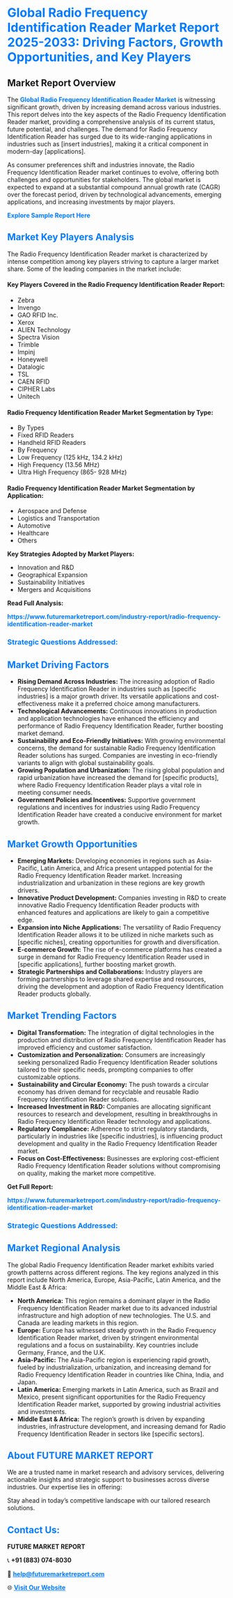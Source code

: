 <h1 style="color: #007BFF;">Global Radio Frequency Identification Reader Market Report 2025-2033: Driving Factors, Growth Opportunities, and Key Players</h1>

<section id="overview">
<h2>Market Report Overview</h2>
<p>The <a href="https://www.futuremarketreport.com/industry-report/radio-frequency-identification-reader-market" style="color: #007BFF; text-decoration: none;"><strong>Global Radio Frequency Identification Reader Market</strong></a> is witnessing significant growth, driven by increasing demand across various industries. This report delves into the key aspects of the Radio Frequency Identification Reader market, providing a comprehensive analysis of its current status, future potential, and challenges. The demand for Radio Frequency Identification Reader has surged due to its wide-ranging applications in industries such as [insert industries], making it a critical component in modern-day [applications].</p>
<p>As consumer preferences shift and industries innovate, the Radio Frequency Identification Reader market continues to evolve, offering both challenges and opportunities for stakeholders. The global market is expected to expand at a substantial compound annual growth rate (CAGR) over the forecast period, driven by technological advancements, emerging applications, and increasing investments by major players.</p>
</section>

<section id="overview">
<p><a href="https://www.futuremarketreport.com/request-sample/reportId=109452" style="color: #007BFF; text-decoration: none;"><strong>Explore Sample Report Here</strong></a></p>
</section>

<section id="key-players">
<h2 style="color: #007BFF;">Market Key Players Analysis</h2>
<p>The Radio Frequency Identification Reader market is characterized by intense competition among key players striving to capture a larger market share. Some of the leading companies in the market include:</p>
<h4>Key Players Covered in the Radio Frequency Identification Reader Report:</h4>
<ul><li>Zebra</li><li>Invengo</li><li>GAO RFID Inc.</li><li>Xerox</li><li>ALIEN Technology</li><li>Spectra Vision</li><li>Trimble</li><li>Impinj</li><li>Honeywell</li><li>Datalogic</li><li>TSL</li><li>CAEN RFID</li><li>CIPHER Labs</li><li>Unitech</li></ul>
<h4>Radio Frequency Identification Reader Market Segmentation by Type:</h4>
<ul><li>By Types</li><li>Fixed RFID Readers</li><li>Handheld RFID Readers</li><li>By Frequency</li><li>Low Frequency (125 kHz, 134.2 kHz)</li><li>High Frequency (13.56 MHz)</li><li>Ultra High Frequency (865- 928 MHz)</li></ul>

<h4>Radio Frequency Identification Reader Market Segmentation by Application:</h4>
<ul><li>Aerospace and Defense</li><li>Logistics and Transportation</li><li>Automotive</li><li>Healthcare</li><li>Others</li></ul>
<p><strong>Key Strategies Adopted by Market Players:</strong></p>
<ul>
<li>Innovation and R&D</li>
<li>Geographical Expansion</li>
<li>Sustainability Initiatives</li>
<li>Mergers and Acquisitions</li>
</ul>
</section>

<section>
<p><strong>Read Full Analysis: </strong></p><a href="https://www.futuremarketreport.com/industry-report/radio-frequency-identification-reader-market" style="color: #007BFF; text-decoration: none;"><strong>https://www.futuremarketreport.com/industry-report/radio-frequency-identification-reader-market</strong></a>
<h3 style="color: #007BFF;">Strategic Questions Addressed:</h3>
</section>

<section id="driving-factors">
<h2 style="color: #007BFF;">Market Driving Factors</h2>
<ul>
<li><strong>Rising Demand Across Industries:</strong> The increasing adoption of Radio Frequency Identification Reader in industries such as [specific industries] is a major growth driver. Its versatile applications and cost-effectiveness make it a preferred choice among manufacturers.</li>
<li><strong>Technological Advancements:</strong> Continuous innovations in production and application technologies have enhanced the efficiency and performance of Radio Frequency Identification Reader, further boosting market demand.</li>
<li><strong>Sustainability and Eco-Friendly Initiatives:</strong> With growing environmental concerns, the demand for sustainable Radio Frequency Identification Reader solutions has surged. Companies are investing in eco-friendly variants to align with global sustainability goals.</li>
<li><strong>Growing Population and Urbanization:</strong> The rising global population and rapid urbanization have increased the demand for [specific products], where Radio Frequency Identification Reader plays a vital role in meeting consumer needs.</li>
<li><strong>Government Policies and Incentives:</strong> Supportive government regulations and incentives for industries using Radio Frequency Identification Reader have created a conducive environment for market growth.</li>
</ul>
</section>

<section id="growth-opportunities">
<h2 style="color: #007BFF;">Market Growth Opportunities</h2>
<ul>
<li><strong>Emerging Markets:</strong> Developing economies in regions such as Asia-Pacific, Latin America, and Africa present untapped potential for the Radio Frequency Identification Reader market. Increasing industrialization and urbanization in these regions are key growth drivers.</li>
<li><strong>Innovative Product Development:</strong> Companies investing in R&D to create innovative Radio Frequency Identification Reader products with enhanced features and applications are likely to gain a competitive edge.</li>
<li><strong>Expansion into Niche Applications:</strong> The versatility of Radio Frequency Identification Reader allows it to be utilized in niche markets such as [specific niches], creating opportunities for growth and diversification.</li>
<li><strong>E-commerce Growth:</strong> The rise of e-commerce platforms has created a surge in demand for Radio Frequency Identification Reader used in [specific applications], further boosting market growth.</li>
<li><strong>Strategic Partnerships and Collaborations:</strong> Industry players are forming partnerships to leverage shared expertise and resources, driving the development and adoption of Radio Frequency Identification Reader products globally.</li>
</ul>
</section>

<section id="trending-factors">
<h2 style="color: #007BFF;">Market Trending Factors</h2>
<ul>
<li><strong>Digital Transformation:</strong> The integration of digital technologies in the production and distribution of Radio Frequency Identification Reader has improved efficiency and customer satisfaction.</li>
<li><strong>Customization and Personalization:</strong> Consumers are increasingly seeking personalized Radio Frequency Identification Reader solutions tailored to their specific needs, prompting companies to offer customizable options.</li>
<li><strong>Sustainability and Circular Economy:</strong> The push towards a circular economy has driven demand for recyclable and reusable Radio Frequency Identification Reader solutions.</li>
<li><strong>Increased Investment in R&D:</strong> Companies are allocating significant resources to research and development, resulting in breakthroughs in Radio Frequency Identification Reader technology and applications.</li>
<li><strong>Regulatory Compliance:</strong> Adherence to strict regulatory standards, particularly in industries like [specific industries], is influencing product development and quality in the Radio Frequency Identification Reader market.</li>
<li><strong>Focus on Cost-Effectiveness:</strong> Businesses are exploring cost-efficient Radio Frequency Identification Reader solutions without compromising on quality, making the market more competitive.</li>
</ul>
</section>

<section>
<p><strong>Get Full Report: </strong></p><a href="https://www.futuremarketreport.com/industry-report/radio-frequency-identification-reader-market" style="color: #007BFF; text-decoration: none;"><strong>https://www.futuremarketreport.com/industry-report/radio-frequency-identification-reader-market</strong></a>
<h3 style="color: #007BFF;">Strategic Questions Addressed:</h3>
</section>


<section id="regional-analysis">
<h2 style="color: #007BFF;">Market Regional Analysis</h2>
<p>The global Radio Frequency Identification Reader market exhibits varied growth patterns across different regions. The key regions analyzed in this report include North America, Europe, Asia-Pacific, Latin America, and the Middle East & Africa:</p>
<ul>
<li><strong>North America:</strong> This region remains a dominant player in the Radio Frequency Identification Reader market due to its advanced industrial infrastructure and high adoption of new technologies. The U.S. and Canada are leading markets in this region.</li>
<li><strong>Europe:</strong> Europe has witnessed steady growth in the Radio Frequency Identification Reader market, driven by stringent environmental regulations and a focus on sustainability. Key countries include Germany, France, and the U.K.</li>
<li><strong>Asia-Pacific:</strong> The Asia-Pacific region is experiencing rapid growth, fueled by industrialization, urbanization, and increasing demand for Radio Frequency Identification Reader in countries like China, India, and Japan.</li>
<li><strong>Latin America:</strong> Emerging markets in Latin America, such as Brazil and Mexico, present significant opportunities for the Radio Frequency Identification Reader market, supported by growing industrial activities and investments.</li>
<li><strong>Middle East & Africa:</strong> The region’s growth is driven by expanding industries, infrastructure development, and increasing demand for Radio Frequency Identification Reader in sectors like [specific sectors].</li>
</ul>
</section>

<footer>
<h2 style="color: #007BFF;">About FUTURE MARKET REPORT</h2>
<p>We are a trusted name in market research and advisory services, delivering actionable insights and strategic support to businesses across diverse industries. Our expertise lies in offering:</p>

<p>Stay ahead in today’s competitive landscape with our tailored research solutions.</p>

<h2 style="color: #007BFF;">Contact Us:</h2>
<p><strong>FUTURE MARKET REPORT</strong></p>
<p>📞 <strong>+91 (883) 074-8030</strong></p>
<p>📧 <strong><a href="mailto:help@futuremarketreport.com" style="color: #007BFF;">help@futuremarketreport.com</a></strong></p>
<p>🌐 <strong><a href="https://www.futuremarketreport.com/" style="color: #007BFF;">Visit Our Website</a></strong></p>
</footer>